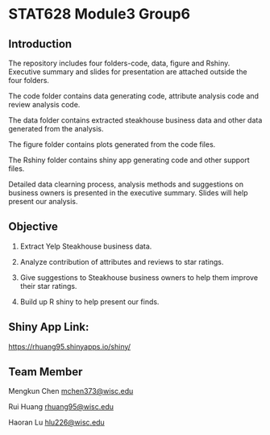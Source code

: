 # STAT628 Module3 Group6

## Introduction

The repository includes four folders-code, data, figure and Rshiny. Executive summary and slides for presentation are attached outside the four folders. 

The code folder contains data generating code, attribute analysis code and review analysis code. 

The data folder contains extracted steakhouse business data and other data generated from the analysis. 

The figure folder contains plots generated from the code files. 

The Rshiny folder contains shiny app generating code and other support files. 

Detailed data clearning process, analysis methods and suggestions on business owners is presented in the executive summary. Slides will help present our analysis. 

## Objective

1. Extract Yelp Steakhouse business data. 

2. Analyze contribution of attributes and reviews to star ratings. 

3. Give suggestions to Steakhouse business owners to help them improve their star ratings. 

4. Build up R shiny to help present our finds. 

## Shiny App Link: 

https://rhuang95.shinyapps.io/shiny/

## Team Member

Mengkun Chen  mchen373@wisc.edu

Rui Huang  rhuang95@wisc.edu

Haoran Lu  hlu226@wisc.edu
